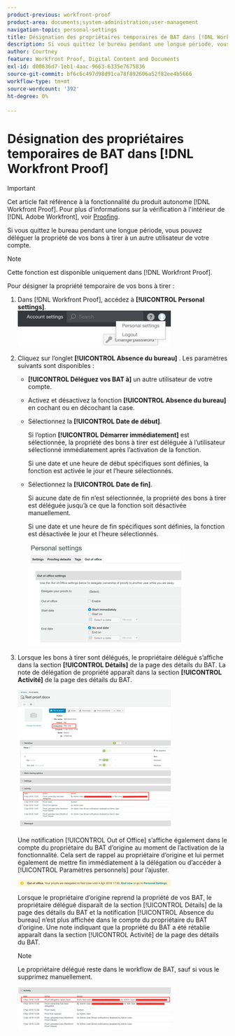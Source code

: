 ```yaml
---
product-previous: workfront-proof
product-area: documents;system-administration;user-management
navigation-topic: personal-settings
title: Désignation des propriétaires temporaires de BAT dans [!DNL Workfront Proof]
description: Si vous quittez le bureau pendant une longue période, vous pouvez déléguer la propriété de vos bons à tirer à un autre utilisateur de votre compte.
author: Courtney
feature: Workfront Proof, Digital Content and Documents
exl-id: d00636d7-1eb1-4aac-9663-6335e7675836
source-git-commit: bf6c6c497d98d91ca78f892606a52f82ee4b5666
workflow-type: tm+mt
source-wordcount: '392'
ht-degree: 0%

---
```


# Désignation des propriétaires temporaires de BAT dans [!DNL Workfront Proof]

>[!IMPORTANT]
>
>Cet article fait référence à la fonctionnalité du produit autonome [!DNL Workfront Proof]. Pour plus d&#39;informations sur la vérification à l&#39;intérieur de [!DNL Adobe Workfront], voir [Proofing](../../../review-and-approve-work/proofing/proofing.md).

Si vous quittez le bureau pendant une longue période, vous pouvez déléguer la propriété de vos bons à tirer à un autre utilisateur de votre compte.

>[!NOTE]
>
>Cette fonction est disponible uniquement dans [!DNL Workfront Proof].

Pour désigner la propriété temporaire de vos bons à tirer :

1. Dans [!DNL Workfront Proof], accédez à **[!UICONTROL Personal settings]**.\
   ![personal-settings.png](assets/personal-settings-350x83.png)

1. Cliquez sur l’onglet **[!UICONTROL Absence du bureau]** . Les paramètres suivants sont disponibles :

   * **[!UICONTROL Déléguez vos BAT à]** un autre utilisateur de votre compte.
   * Activez et désactivez la fonction **[!UICONTROL Absence du bureau]** en cochant ou en décochant la case.
   * Sélectionnez la **[!UICONTROL Date de début]**.

     Si l’option **[!UICONTROL Démarrer immédiatement]** est sélectionnée, la propriété des bons à tirer est déléguée à l’utilisateur sélectionné immédiatement après l’activation de la fonction.

     Si une date et une heure de début spécifiques sont définies, la fonction est activée le jour et l’heure sélectionnés.

   * Sélectionnez la **[!UICONTROL Date de fin]**.

     Si aucune date de fin n’est sélectionnée, la propriété des bons à tirer est déléguée jusqu’à ce que la fonction soit désactivée manuellement.

     Si une date et une heure de fin spécifiques sont définies, la fonction est désactivée le jour et l’heure sélectionnés.

     ![out-of-office-options.png](assets/out-of-office-options-350x234.png)

1. Lorsque les bons à tirer sont délégués, le propriétaire délégué s’affiche dans la section **[!UICONTROL Détails]** de la page des détails du BAT. La note de délégation de propriété apparaît dans la section **[!UICONTROL Activité]** de la page des détails du BAT.

   ![activity-section-delegate.png](assets/activity-section-delegated-350x318.png)

   Une notification [!UICONTROL Out of Office] s’affiche également dans le compte du propriétaire du BAT d’origine au moment de l’activation de la fonctionnalité. Cela sert de rappel au propriétaire d’origine et lui permet également de mettre fin immédiatement à la délégation ou d’accéder à [!UICONTROL Paramètres personnels] pour l’ajuster.

   ![notification-on-account.png](assets/notification-on-account-350x15.png)

   Lorsque le propriétaire d’origine reprend la propriété de vos BAT, le propriétaire délégué disparaît de la section [!UICONTROL Détails] de la page des détails du BAT et la notification [!UICONTROL Absence du bureau] n’est plus affichée dans le compte du propriétaire du BAT d’origine. Une note indiquant que la propriété du BAT a été rétablie apparaît dans la section [!UICONTROL Activité] de la page des détails du BAT.

   >[!NOTE]
   >
   >Le propriétaire délégué reste dans le workflow de BAT, sauf si vous le supprimez manuellement.

   ![[!UICONTROL activity-section-take-back].png](assets/activity-section-taken-back-350x99.png)
